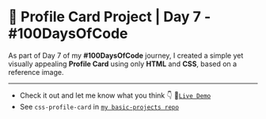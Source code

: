 # 👤 Profile Card Project | Day 7 - #100DaysOfCode

As part of Day 7 of my **#100DaysOfCode** journey, I created a simple yet visually appealing **Profile Card** using only **HTML** and **CSS**, based on a reference image.

---

- Check it out and let me know what you think 👇 🔗[`Live Demo`](https://devxsameer.github.io/basic-projects/css-profile-card)
- See `css-profile-card` in [`my basic-projects repo`](https://github.com/devxsameer/basic-projects/)
